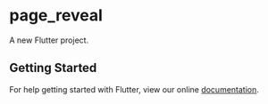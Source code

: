 # page_reveal

A new Flutter project.

## Getting Started

For help getting started with Flutter, view our online
[documentation](https://flutter.io/).
